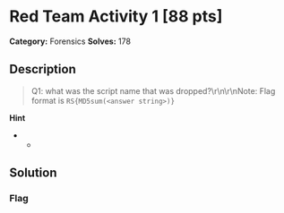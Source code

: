 # Red Team Activity 1 [88 pts]

**Category:** Forensics
**Solves:** 178

## Description
>Q1: what was the script name that was dropped?\r\n\r\nNote: Flag format is `RS{MD5sum(<answer string>)}`

**Hint**
* -

## Solution

### Flag

